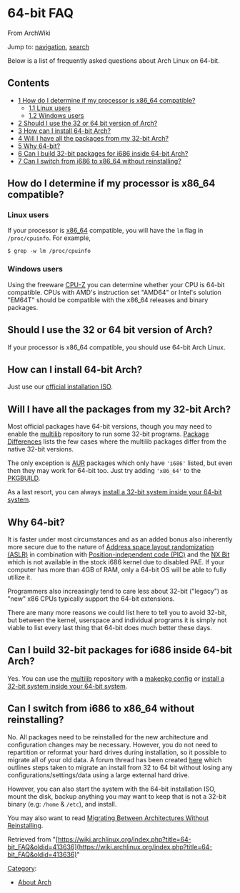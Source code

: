 # 64-bit FAQ

From ArchWiki

Jump to: [navigation](#column-one), [search](#searchInput)

Below is a list of frequently asked questions about Arch Linux on 64-bit.

## Contents

*   [1 How do I determine if my processor is x86_64 compatible?](#How_do_I_determine_if_my_processor_is_x86_64_compatible.3F)
    *   [1.1 Linux users](#Linux_users)
    *   [1.2 Windows users](#Windows_users)
*   [2 Should I use the 32 or 64 bit version of Arch?](#Should_I_use_the_32_or_64_bit_version_of_Arch.3F)
*   [3 How can I install 64-bit Arch?](#How_can_I_install_64-bit_Arch.3F)
*   [4 Will I have all the packages from my 32-bit Arch?](#Will_I_have_all_the_packages_from_my_32-bit_Arch.3F)
*   [5 Why 64-bit?](#Why_64-bit.3F)
*   [6 Can I build 32-bit packages for i686 inside 64-bit Arch?](#Can_I_build_32-bit_packages_for_i686_inside_64-bit_Arch.3F)
*   [7 Can I switch from i686 to x86_64 without reinstalling?](#Can_I_switch_from_i686_to_x86_64_without_reinstalling.3F)

## How do I determine if my processor is x86_64 compatible?

### Linux users

If your processor is [x86_64](https://en.wikipedia.org/wiki/X86-64 "wikipedia:X86-64") compatible, you will have the `lm` flag in `/proc/cpuinfo`. For example,

```
$ grep -w lm /proc/cpuinfo

```

### Windows users

Using the freeware [CPU-Z](http://www.cpuid.com/cpuz.php) you can determine whether your CPU is 64-bit compatible. CPUs with AMD's instruction set "AMD64" or Intel's solution "EM64T" should be compatible with the x86_64 releases and binary packages.

## Should I use the 32 or 64 bit version of Arch?

If your processor is x86_64 compatible, you should use 64-bit Arch Linux.

## How can I install 64-bit Arch?

Just use our [official installation ISO](https://www.archlinux.org/download/).

## Will I have all the packages from my 32-bit Arch?

Most official packages have 64-bit versions, though you may need to enable the [multilib](/index.php/Multilib "Multilib") repository to run some 32-bit programs. [Package Differences](https://www.archlinux.org/packages/differences/) lists the few cases where the multilib packages differ from the native 32-bit versions.

The only exception is [AUR](/index.php/AUR "AUR") packages which only have `'i686'` listed, but even then they may work for 64-bit too. Just try adding `'x86_64'` to the [PKGBUILD](/index.php/PKGBUILD "PKGBUILD").

As a last resort, you can always [install a 32-bit system inside your 64-bit system](/index.php/Install_bundled_32-bit_system_in_64-bit_system "Install bundled 32-bit system in 64-bit system").

## Why 64-bit?

It is faster under most circumstances and as an added bonus also inherently more secure due to the nature of [Address space layout randomization (ASLR)](https://en.wikipedia.org/wiki/Address_space_layout_randomization "wikipedia:Address space layout randomization") in combination with [Position-independent code (PIC)](https://en.wikipedia.org/wiki/Position-independent_code "wikipedia:Position-independent code") and the [NX Bit](https://en.wikipedia.org/wiki/NX_Bit "wikipedia:NX Bit") which is not available in the stock i686 kernel due to disabled PAE. If your computer has more than 4GB of RAM, only a 64-bit OS will be able to fully utilize it.

Programmers also increasingly tend to care less about 32-bit ("legacy") as "new" x86 CPUs typically support the 64-bit extensions.

There are many more reasons we could list here to tell you to avoid 32-bit, but between the kernel, userspace and individual programs it is simply not viable to list every last thing that 64-bit does much better these days.

## Can I build 32-bit packages for i686 inside 64-bit Arch?

Yes. You can use the [multilib](/index.php/Multilib "Multilib") repository with a [makepkg config](/index.php/Makepkg#Build_32-bit_packages_on_a_64-bit_system "Makepkg") or [install a 32-bit system inside your 64-bit system](/index.php/Install_bundled_32-bit_system_in_64-bit_system "Install bundled 32-bit system in 64-bit system").

## Can I switch from i686 to x86_64 without reinstalling?

No. All packages need to be reinstalled for the new architecture and configuration changes may be necessary. However, you do not need to repartition or reformat your hard drives during installation, so it possible to migrate all of your old data. A forum thread has been created [here](https://bbs.archlinux.org/viewtopic.php?id=64485) which outlines steps taken to migrate an install from 32 to 64 bit without losing any configurations/settings/data using a large external hard drive.

However, you can also start the system with the 64-bit installation ISO, mount the disk, backup anything you may want to keep that is not a 32-bit binary (e.g: `/home` & `/etc`), and install.

You may also want to read [Migrating Between Architectures Without Reinstalling](/index.php/Migrating_Between_Architectures_Without_Reinstalling "Migrating Between Architectures Without Reinstalling").

Retrieved from "[https://wiki.archlinux.org/index.php?title=64-bit_FAQ&oldid=413636](https://wiki.archlinux.org/index.php?title=64-bit_FAQ&oldid=413636)"

[Category](/index.php/Special:Categories "Special:Categories"):

*   [About Arch](/index.php/Category:About_Arch "Category:About Arch")